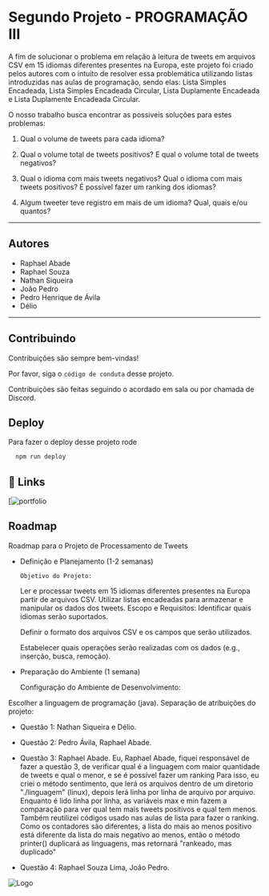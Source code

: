 
# Segundo Projeto - PROGRAMAÇÃO III

A fim de solucionar o problema em relação à leitura de tweets em arquivos CSV em 15 idiomas diferentes presentes na Europa, este projeto foi criado pelos autores com o intuito de resolver essa problemática utilizando listas introduzidas nas aulas de programação, sendo elas: Lista Simples Encadeada, Lista Simples Encadeada Circular, Lista Duplamente Encadeada e Lista Duplamente Encadeada Circular.

O nosso  trabalho busca encontrar as possiveis soluções para estes problemas: 

1) Qual o volume de tweets para cada idioma?

2) Qual o volume total de tweets positivos? E qual o volume total de tweets negativos?

3) Qual o idioma com mais tweets negativos? Qual o idioma com mais tweets positivos? É
possível fazer um ranking dos idiomas?

4) Algum tweeter teve registro em mais de um idioma? Qual, quais e/ou quantos?

-------------------------------------------------------------------------
## Autores

- Raphael Abade
- Raphael Souza
- Nathan Siqueira
- João Pedro
- Pedro Henrique de Ávila
- Délio


-------------------------------------------------------------------------

## Contribuindo

Contribuições são sempre bem-vindas!

Por favor, siga o `código de conduta` desse projeto.

Contribuições são feitas seguindo o acordado em sala ou por chamada de Discord.

## Deploy

Para fazer o deploy desse projeto rode

```bash
  npm run deploy
```


## 🔗 Links
[![portfolio](https://github.com/raphaelslima/Prog3_IFMG)


## Roadmap

Roadmap para o Projeto de Processamento de Tweets
- Definição e Planejamento (1-2 semanas)

      Objetivo do Projeto:

  Ler e processar tweets em 15 idiomas diferentes presentes na Europa partir de arquivos CSV. Utilizar listas encadeadas para armazenar e manipular os dados dos tweets.
    Escopo e Requisitos:
  Identificar quais idiomas serão suportados.
  
  Definir o formato dos arquivos CSV e os campos que serão utilizados.
  
  Estabelecer quais operações serão realizadas com os dados (e.g., inserção, busca, remoção).

- Preparação do Ambiente (1 semana)

    Configuração do Ambiente de Desenvolvimento:

Escolher a linguagem de programação (java).
  Separação de atribuições do projeto:

  - Questão 1: Nathan Siqueira e Délio.
  - Questão 2: Pedro Ávila, Raphael Abade.
  - Questão 3: Raphael Abade.
  Eu, Raphael Abade, fiquei responsável de fazer a questão 3, de verificar qual é a linguagem com maior quantidade de tweets e qual o menor, e se é possível fazer um ranking
Para isso, eu criei o método sentimento, que lerá os arquivos dentro de um diretorio "./linguagem" (linux), depois lerá linha por linha de arquivo por arquivo.
Enquanto é lido linha por linha, as variáveis max e min fazem a comparação para ver qual tem mais tweets positivos e qual tem menos. Também reutilizei códigos usado nas aulas de lista para fazer o ranking.
Como os contadores são diferentes, a lista do mais ao menos positivo está diferente da lista do mais negativo ao menos, então o método printer() duplicará as linguagens, mas retornará "rankeado, mas duplicado"

  - Questão 4: Raphael Souza Lima, Joâo Pedro.


![Logo](https://logodix.com/logo/1002814.png)



